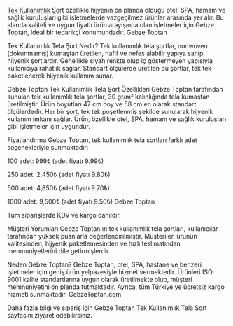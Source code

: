


<a href="https://www.gebzetoptan.com/urun/tek-kullanimlik-urunler/tek-kullanimlik-tela-sort/">Tek Kullanımlık Şort<a/> özellikle hijyenin ön planda olduğu otel, SPA, hamam ve sağlık kuruluşları gibi işletmelerde vazgeçilmez ürünler arasında yer alır. Bu alanda kaliteli ve uygun fiyatlı ürün arayışında olan işletmeler için Gebze Toptan, ideal bir tedarikçi konumundadır.
Gebze Toptan

Tek Kullanımlık Tela Şort Nedir?
Tek kullanımlık tela şortlar, nonwoven (dokunmamış) kumaştan üretilen, hafif ve nefes alabilir yapıya sahip, hijyenik şortlardır. Genellikle siyah renkte olup iç göstermeyen yapısıyla kullanıcıya rahatlık sağlar. Standart ölçülerde üretilen bu şortlar, tek tek paketlenerek hijyenik kullanım sunar.

Gebze Toptan Tek Kullanımlık Tela Şort Özellikleri
Gebze Toptan tarafından sunulan tek kullanımlık tela şortlar, 30 gr/m² kalınlığında tela kumaştan üretilmiştir. Ürün boyutları 47 cm boy ve 58 cm en olarak standart ölçülerdedir. Her bir şort, tek tek poşetlenmiş şekilde sunularak hijyenik kullanım imkanı sağlar. Ürün, özellikle otel, SPA, hamam ve sağlık kuruluşları gibi işletmeler için uygundur.

Fiyatlandırma
Gebze Toptan, tek kullanımlık tela şortları farklı adet seçenekleriyle sunmaktadır:

100 adet: 999₺ (adet fiyatı 9.99₺)

250 adet: 2,450₺ (adet fiyatı 9.80₺)

500 adet: 4,850₺ (adet fiyatı 9.70₺)

1000 adet: 9,500₺ (adet fiyatı 9.50₺)
Gebze Toptan

Tüm siparişlerde KDV ve kargo dahildir.

Müşteri Yorumları
Gebze Toptan'ın tek kullanımlık tela şortları, kullanıcılar tarafından yüksek puanlarla değerlendirilmiştir. Müşteriler, ürünün kalitesinden, hijyenik paketlemesinden ve hızlı teslimatından memnuniyetlerini dile getirmişlerdir.

Neden Gebze Toptan?
Gebze Toptan, otel, SPA, hastane ve benzeri işletmeler için geniş ürün yelpazesiyle hizmet vermektedir. Ürünleri ISO 9001 kalite standartlarına uygun olarak üretilmekte olup, müşteri memnuniyetini ön planda tutmaktadır. Ayrıca, tüm Türkiye'ye ücretsiz kargo hizmeti sunmaktadır.
GebzeToptan.com

Daha fazla bilgi ve sipariş için Gebze Toptan Tek Kullanımlık Tela Şort sayfasını ziyaret edebilirsiniz.
